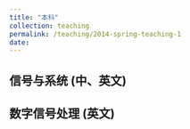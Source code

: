 ```yaml
---
title: "本科"
collection: teaching
permalink: /teaching/2014-spring-teaching-1
date: 
---
```


 
## 信号与系统 (中、英文)
## 数字信号处理 (英文)
 

